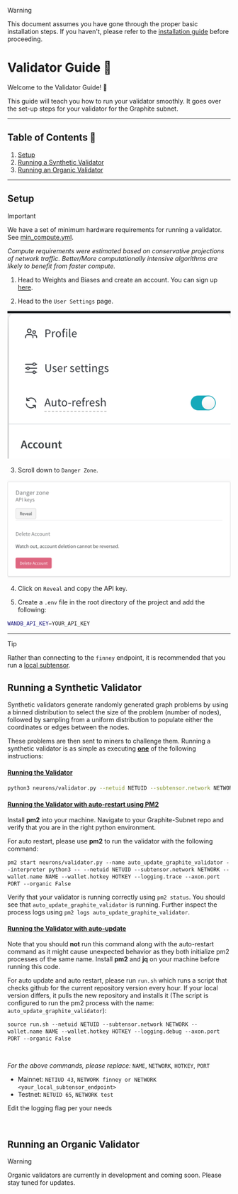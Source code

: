 > [!WARNING]
> This document assumes you have gone through the proper basic installation steps. If you haven't, please refer to the [installation guide](./installation.md) before proceeding.

# Validator Guide 📜

Welcome to the Validator Guide! 🎉

This guide will teach you how to run your validator smoothly. It goes over the set-up steps for your validator for the Graphite subnet.

<hr>

## Table of Contents 📑

1. [Setup](#setup)
2. [Running a Synthetic Validator](#running-a-synthetic-validator)
3. [Running an Organic Validator](#running-an-organic-validator)

<hr>

<a id="setup"></a>

## Setup

> [!IMPORTANT]
We have a set of minimum hardware requirements for running a validator. See [min_compute.yml](../min_compute.yml).

_Compute requirements were estimated based on conservative projections of network traffic. Better/More computationally intensive algorithms are likely to benefit from faster compute._

1. Head to Weights and Biases and create an account. You can sign up [here](https://wandb.ai/site).

2. Head to the `User Settings` page. <br>
<p align="center">
  <img src="../static/wandb-settings.png" alt="WandB Settings">
</p>

3. Scroll down to `Danger Zone`. <br>
<p align="center">
  <img align="center" src="../static/danger-zone.png" alt="Danger Zone">
</p>

4. Click on `Reveal` and copy the API key.

5. Create a `.env` file in the root directory of the project and add the following:
```bash
WANDB_API_KEY=YOUR_API_KEY
```

<hr>

> [!TIP]
> Rather than connecting to the `finney` endpoint, it is recommended that you run a [local subtensor](https://github.com/opentensor/subtensor/blob/main/docs/running-subtensor-locally.md).

<a id="synthetic-vali"></a>

## Running a Synthetic Validator 
Synthetic validators generate randomly generated graph problems by using a binned distribution to select the size of the problem (number of nodes), followed by sampling from a uniform distribution to populate either the coordinates or edges between the nodes. 

These problems are then sent to miners to challenge them. Running a synthetic validator is as simple as executing <ins>**one**</ins> of the following instructions:
<br>  

#### <ins>Running the Validator</ins>
```bash
python3 neurons/validator.py --netuid NETUID --subtensor.network NETWORK --wallet.name NAME --wallet.hotkey HOTKEY --logging.trace --axon.port PORT --organic False
```  

#### <ins>Running the Validator with auto-restart using PM2</ins>
Install **pm2** into your machine. Navigate to your Graphite-Subnet repo and verify that you are in the right python environment.


For auto restart, please use **pm2** to run the validator with the following command:
```
pm2 start neurons/validator.py --name auto_update_graphite_validator --interpreter python3 -- --netuid NETUID --subtensor.network NETWORK --wallet.name NAME --wallet.hotkey HOTKEY --logging.trace --axon.port PORT --organic False
```


Verify that your validator is running correctly using `pm2 status`. You should see that `auto_update_graphite_validator` is running. Further inspect the process logs using `pm2 logs auto_update_graphite_validator`.


#### <ins>Running the Validator with auto-update</ins>
Note that you should **not** run this command along with the auto-restart command as it might cause unexpected behavior as they both initialize pm2 processes of the same name. Install **pm2** and **jq** on your machine before running this code.



For auto update and auto restart, please run `run.sh` which runs a script that checks github for the current repository version every hour. If your local version differs, it pulls the new repository and installs it (The script is configured to run the pm2 process with the name: `auto_update_graphite_validator`):
```
source run.sh --netuid NETUID --subtensor.network NETWORK --wallet.name NAME --wallet.hotkey HOTKEY --logging.debug --axon.port PORT --organic False
```  
<br>  

_For the above commands, please replace:_ `NAME`, `NETWORK`, `HOTKEY`, `PORT` 
- Mainnet: `NETIUD 43`, `NETWORK finney or NETWORK <your_local_subtensor_endpoint>`
- Testnet: `NETUID 65`, `NETWORK test`

Edit the logging flag per your needs

<br>

<a id="organic-vali"></a>

## Running an Organic Validator 

> [!WARNING]
> Organic validators are currently in development and coming soon. Please stay tuned for updates.
